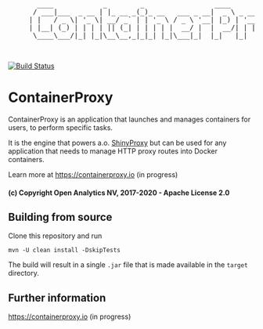 <pre>
       ____            _        _                 ____                      
      / ___|___  _ __ | |_ __ _(_)_ __   ___ _ __|  _ \ _ __ _____  ___   _ 
     | |   / _ \| '_ \| __/ _` | | '_ \ / _ \ '__| |_) | '__/ _ \ \/ / | | |
     | |__| (_) | | | | || (_| | | | | |  __/ |  |  __/| | | (_) >  <| |_| |
      \____\___/|_| |_|\__\__,_|_|_| |_|\___|_|  |_|   |_|  \___/_/\_\\__, |
                                                                       |___/ 

</pre>

[![Build Status](https://travis-ci.org/openanalytics/containerproxy.svg?branch=master)](https://travis-ci.org/openanalytics/containerproxy)

# ContainerProxy

ContainerProxy is an application that launches and manages containers for users, to perform specific tasks.

It is the engine that powers a.o. [ShinyProxy](https://shinyproxy.io) but can be used for any application that needs to manage HTTP proxy routes into Docker containers.

Learn more at https://containerproxy.io (in progress)

#### (c) Copyright Open Analytics NV, 2017-2020 - Apache License 2.0

## Building from source

Clone this repository and run

```
mvn -U clean install -DskipTests
```

The build will result in a single `.jar` file that is made available in the `target` directory.

## Further information

https://containerproxy.io (in progress)
